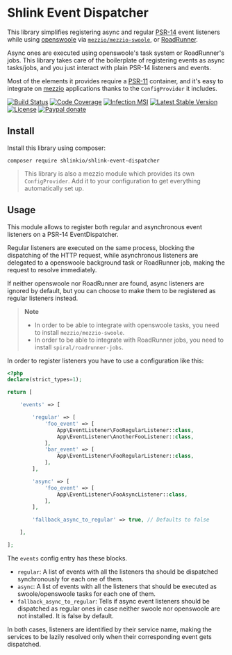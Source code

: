 # Shlink Event Dispatcher

This library simplifies registering async and regular [PSR-14](https://www.php-fig.org/psr/psr-14/) event listeners while using [openswoole](https://openswoole.com/) via [`mezzio/mezzio-swoole`](https://docs.mezzio.dev/mezzio-swoole/), or [RoadRunner](https://roadrunner.dev/).

Async ones are executed using openswoole's task system or RoadRunner's jobs. This library takes care of the boilerplate of registering events as async tasks/jobs, and you just interact with plain PSR-14 listeners and events.

Most of the elements it provides require a [PSR-11](https://www.php-fig.org/psr/psr-11/) container, and it's easy to integrate on [mezzio](https://github.com/mezzio/mezzio) applications thanks to the `ConfigProvider` it includes.

[![Build Status](https://img.shields.io/github/actions/workflow/status/shlinkio/shlink-event-dispatcher/ci.yml?branch=main&logo=github&style=flat-square)](https://github.com/shlinkio/shlink-event-dispatcher/actions/workflows/ci.yml?query=workflow%3A%22Continuous+integration%22)
[![Code Coverage](https://img.shields.io/codecov/c/gh/shlinkio/shlink-event-dispatcher/main?style=flat-square)](https://app.codecov.io/gh/shlinkio/shlink-event-dispatcher)
[![Infection MSI](https://img.shields.io/endpoint?style=flat-square&url=https%3A%2F%2Fbadge-api.stryker-mutator.io%2Fgithub.com%2Fshlinkio%2Fshlink-event-dispatcher%2Fmain)](https://dashboard.stryker-mutator.io/reports/github.com/shlinkio/shlink-event-dispatcher/main)
[![Latest Stable Version](https://img.shields.io/github/release/shlinkio/shlink-event-dispatcher.svg?style=flat-square)](https://packagist.org/packages/shlinkio/shlink-event-dispatcher)
[![License](https://img.shields.io/github/license/shlinkio/shlink-event-dispatcher.svg?style=flat-square)](https://github.com/shlinkio/shlink-event-dispatcher/blob/main/LICENSE)
[![Paypal donate](https://img.shields.io/badge/Donate-paypal-blue.svg?style=flat-square&logo=paypal&colorA=aaaaaa)](https://slnk.to/donate)

## Install

Install this library using composer:

    composer require shlinkio/shlink-event-dispatcher

> This library is also a mezzio module which provides its own `ConfigProvider`. Add it to your configuration to get everything automatically set up.

## Usage

This module allows to register both regular and asynchronous event listeners on a PSR-14 EventDispatcher.

Regular listeners are executed on the same process, blocking the dispatching of the HTTP request, while asynchronous listeners are delegated to a openswoole background task or RoadRunner job, making the request to resolve immediately.

If neither openswoole nor RoadRunner are found, async listeners are ignored by default, but you can choose to make them to be registered as regular listeners instead.

> **Note**
> * In order to be able to integrate with openswoole tasks, you need to install `mezzio/mezzio-swoole`.
> * In order to be able to integrate with RoadRunner jobs, you need to install `spiral/roadrunner-jobs`.

In order to register listeners you have to use a configuration like this:

```php
<?php
declare(strict_types=1);

return [

    'events' => [

        'regular' => [
            'foo_event' => [
                App\EventListener\FooRegularListener::class,
                App\EventListener\AnotherFooListener::class,
            ],
            'bar_event' => [
                App\EventListener\FooRegularListener::class,
            ],
        ],

        'async' => [
            'foo_event' => [
                App\EventListener\FooAsyncListener::class,
            ],
        ],

        'fallback_async_to_regular' => true, // Defaults to false

    ],

];
```

The `events` config entry has these blocks.

* `regular`: A list of events with all the listeners tha should be dispatched synchronously for each one of them.
* `async`: A list of events with all the listeners that should be executed as swoole/openswoole tasks for each one of them.
* `fallback_async_to_regular`: Tells if async event listeners should be dispatched as regular ones in case neither swoole nor openswoole are not installed. It is false by default.

In both cases, listeners are identified by their service name, making the services to be lazily resolved only when their corresponding event gets dispatched.
